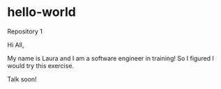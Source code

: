 # hello-world
Repository 1


Hi All,

My name is Laura and I am a software engineer in training! So I figured I would try this exercise. 

Talk soon!
